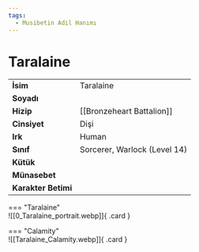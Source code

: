```yaml
---
tags:
  - Musibetin Adil Hanımı
---  
```

# Taralaine   
  
<div class="grid" markdown>  
  
|  |  |  
|---|---|  
| **İsim** | Taralaine |  
| **Soyadı** |  |  
| **Hizip** | [[Bronzeheart Battalion]] |  
| **Cinsiyet** | Dişi |  
| **Irk** | Human |  
| **Sınıf** | Sorcerer, Warlock (Level 14) |  
| **Kütük** |  |  
| **Münasebet** |  |  
| **Karakter Betimi** |  |  
  
  
=== "Taralaine"  
	![[0_Taralaine_portrait.webp]]{ .card }  
  
=== "Calamity"  
	![[Taralaine_Calamity.webp]]{ .card }  
  
</div>